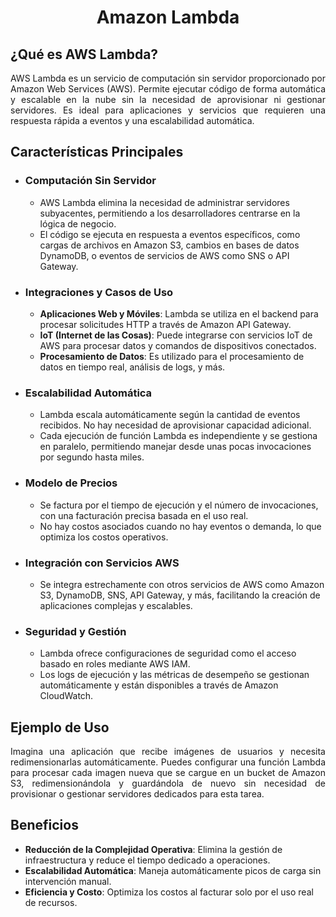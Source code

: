 #  <p align="center">Amazon Lambda</p>

## ¿Qué es AWS Lambda?
 <p align="justify">AWS Lambda es un servicio de computación sin servidor proporcionado por Amazon Web Services (AWS). Permite ejecutar código de forma automática y escalable en la nube sin la necesidad de aprovisionar ni gestionar servidores. Es ideal para aplicaciones y servicios que requieren una respuesta rápida a eventos y una escalabilidad automática.</p>

## Características Principales

  - ### Computación Sin Servidor
    - AWS Lambda elimina la necesidad de administrar servidores subyacentes, permitiendo a los desarrolladores centrarse en la lógica de negocio.
    - El código se ejecuta en respuesta a eventos específicos, como cargas de archivos en Amazon S3, cambios en bases de datos DynamoDB, o eventos de servicios de AWS como SNS o API Gateway.

  - ### Integraciones y Casos de Uso
    - **Aplicaciones Web y Móviles**: Lambda se utiliza en el backend para procesar solicitudes HTTP a través de Amazon API Gateway.
    - **IoT (Internet de las Cosas)**: Puede integrarse con servicios IoT de AWS para procesar datos y comandos de dispositivos conectados.
    - **Procesamiento de Datos**: Es utilizado para el procesamiento de datos en tiempo real, análisis de logs, y más.

  - ### Escalabilidad Automática
    - Lambda escala automáticamente según la cantidad de eventos recibidos. No hay necesidad de aprovisionar capacidad adicional.
    - Cada ejecución de función Lambda es independiente y se gestiona en paralelo, permitiendo manejar desde unas pocas invocaciones por segundo hasta miles.

  - ### Modelo de Precios
    - Se factura por el tiempo de ejecución y el número de invocaciones, con una facturación precisa basada en el uso real.
    - No hay costos asociados cuando no hay eventos o demanda, lo que optimiza los costos operativos.

  - ### Integración con Servicios AWS
    - Se integra estrechamente con otros servicios de AWS como Amazon S3, DynamoDB, SNS, API Gateway, y más, facilitando la creación de aplicaciones complejas y escalables.

  - ### Seguridad y Gestión
    - Lambda ofrece configuraciones de seguridad como el acceso basado en roles mediante AWS IAM.
    - Los logs de ejecución y las métricas de desempeño se gestionan automáticamente y están disponibles a través de Amazon CloudWatch.

## Ejemplo de Uso
<p align="justify">Imagina una aplicación que recibe imágenes de usuarios y necesita redimensionarlas automáticamente. Puedes configurar una función Lambda para procesar cada imagen nueva que se cargue en un bucket de Amazon S3, redimensionándola y guardándola de nuevo sin necesidad de provisionar o gestionar servidores dedicados para esta tarea.</p>

## Beneficios
- **Reducción de la Complejidad Operativa**: Elimina la gestión de infraestructura y reduce el tiempo dedicado a operaciones.
- **Escalabilidad Automática**: Maneja automáticamente picos de carga sin intervención manual.
- **Eficiencia y Costo**: Optimiza los costos al facturar solo por el uso real de recursos.

